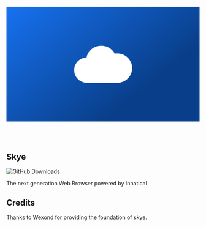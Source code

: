 <p align="center">
  <img src="./banner.png" alt="Skye logo" />
</p>

<br>
<br>

## Skye
![GitHub Downloads](https://img.shields.io/github/downloads/skyebrowser/skye/total?color=%23497FFF&label=Downloads)

The next generation Web Browser powered by Innatical

## Credits

Thanks to [Wexond](https://github.com/wexond) for providing the foundation of skye.
